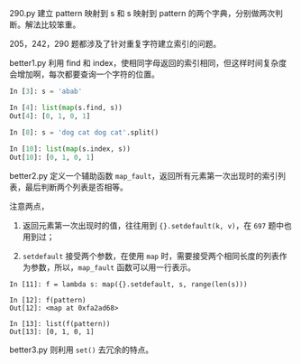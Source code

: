 290.py 建立 pattern 映射到 s 和 s 映射到 pattern 的两个字典，分别做两次判断。解法比较笨重。

205，242，290 题都涉及了针对重复字符建立索引的问题。

better1.py 利用 find 和 index，使相同字母返回的索引相同，但这样时间复杂度会增加啊，每次都要查询一个字符的位置。

```python
In [3]: s = 'abab'

In [4]: list(map(s.find, s))
Out[4]: [0, 1, 0, 1]

In [8]: s = 'dog cat dog cat'.split()
    
In [10]: list(map(s.index, s))
Out[10]: [0, 1, 0, 1]
```

better2.py 定义一个辅助函数 `map_fault`，返回所有元素第一次出现时的索引列表，最后判断两个列表是否相等。

注意两点，

1. 返回元素第一次出现时的值，往往用到 `{}.setdefault(k, v)`，在 `697` 题中也用到过；

2. `setdefault` 接受两个参数，在使用 `map` 时，需要接受两个相同长度的列表作为参数，所以，`map_fault` 函数可以用一行表示。

```
In [11]: f = lambda s: map({}.setdefault, s, range(len(s)))

In [12]: f(pattern)
Out[12]: <map at 0xfa2ad68>

In [13]: list(f(pattern))
Out[13]: [0, 1, 0, 1]
```



better3.py 则利用 `set()` 去冗余的特点。